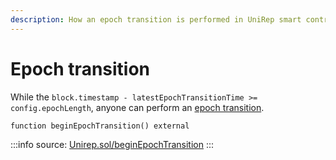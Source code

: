 ```yaml
---
description: How an epoch transition is performed in UniRep smart contract.
---
```


# Epoch transition

While the `block.timestamp - latestEpochTransitionTime >= config.epochLength`, anyone can perform an [epoch transition](../glossary/epoch-transition.md).

```solidity title=contracts/Unirep.sol
function beginEpochTransition() external
```

:::info
source: [Unirep.sol/beginEpochTransition](https://github.com/Unirep/Unirep/blob/5ef3fa8ed70761e0d128fe054bcdb6c72be2f7a1/packages/contracts/contracts/Unirep.sol#L480)
:::
